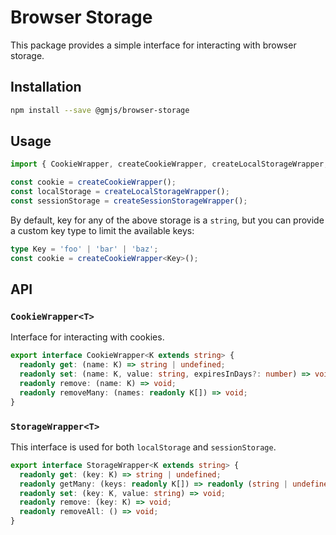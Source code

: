 # Browser Storage

This package provides a simple interface for interacting with browser storage.

## Installation

```bash
npm install --save @gmjs/browser-storage
```

## Usage

```ts
import { CookieWrapper, createCookieWrapper, createLocalStorageWrapper, createSessionStorageWrapper, StorageWrapper } from '@gmjs/browser-storage';

const cookie = createCookieWrapper();
const localStorage = createLocalStorageWrapper();
const sessionStorage = createSessionStorageWrapper();
```

By default, key for any of the above storage is a `string`, but you can provide a custom key type to limit the available keys:

```ts
type Key = 'foo' | 'bar' | 'baz';
const cookie = createCookieWrapper<Key>();
```

## API

### `CookieWrapper<T>`

Interface for interacting with cookies.

```ts
export interface CookieWrapper<K extends string> {
  readonly get: (name: K) => string | undefined;
  readonly set: (name: K, value: string, expiresInDays?: number) => void;
  readonly remove: (name: K) => void;
  readonly removeMany: (names: readonly K[]) => void;
}
```

### `StorageWrapper<T>`

This interface is used for both `localStorage` and `sessionStorage`.

```ts
export interface StorageWrapper<K extends string> {
  readonly get: (key: K) => string | undefined;
  readonly getMany: (keys: readonly K[]) => readonly (string | undefined)[];
  readonly set: (key: K, value: string) => void;
  readonly remove: (key: K) => void;
  readonly removeAll: () => void;
}
```
